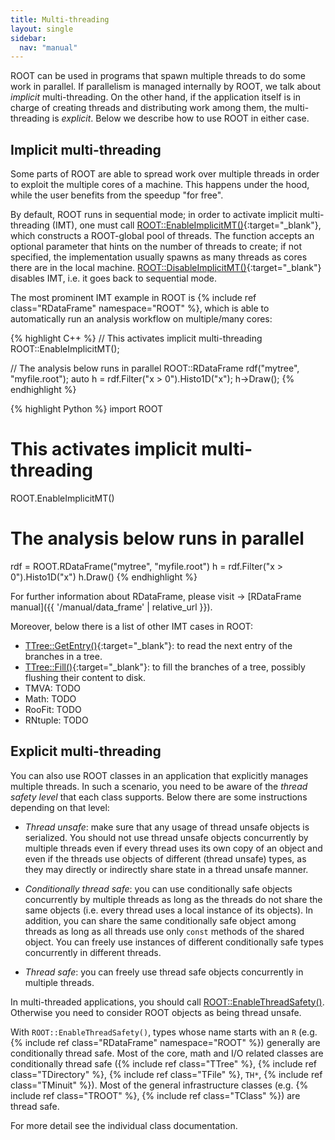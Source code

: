 ```yaml
---
title: Multi-threading
layout: single
sidebar:
  nav: "manual"
---
```


ROOT can be used in programs that spawn multiple threads to do some work in parallel. If parallelism is managed internally by ROOT, we talk about _implicit_ multi-threading. On the other hand, if the application itself is in charge of creating threads and distributing work among them, the multi-threading is _explicit_. Below we describe how to use ROOT in either case.

## Implicit multi-threading

Some parts of ROOT are able to spread work over multiple threads in order to exploit the multiple cores of a machine. This happens under the hood, while the user benefits from the speedup "for free".

By default, ROOT runs in sequential mode; in order to activate implicit multi-threading (IMT), one must call [ROOT::EnableImplicitMT()](https://root.cern/doc/master/namespaceROOT.html#a06f2b8b216b615e5abbc872c9feff40f){:target="_blank"}, which constructs a ROOT-global pool of threads. The function accepts an optional parameter that hints on the number of threads to create; if not specified, the implementation usually spawns as many threads as cores there are in the local machine.
[ROOT::DisableImplicitMT()](https://root.cern/doc/master/namespaceROOT.html#af6b6120e5533533bfe589e5ed91845f0){:target="_blank"} disables IMT, i.e. it goes back to sequential mode.

The most prominent IMT example in ROOT is {% include ref class="RDataFrame" namespace="ROOT" %}, which is able to automatically run an analysis workflow on multiple/many cores: 

{% highlight C++ %}
// This activates implicit multi-threading
ROOT::EnableImplicitMT();

// The analysis below runs in parallel
ROOT::RDataFrame rdf("mytree", "myfile.root");
auto h = rdf.Filter("x > 0").Histo1D("x");
h->Draw();
{% endhighlight %}

{% highlight Python %}
import ROOT

# This activates implicit multi-threading
ROOT.EnableImplicitMT()

# The analysis below runs in parallel
rdf = ROOT.RDataFrame("mytree", "myfile.root")
h = rdf.Filter("x > 0").Histo1D("x")
h.Draw()
{% endhighlight %}

For further information about RDataFrame, please visit → [RDataFrame manual]({{ '/manual/data_frame' | relative_url }}).

Moreover, below there is a list of other IMT cases in ROOT:
- [TTree::GetEntry()](https://root.cern.ch/doc/master/classTTree.html#a14c88179bd5fd2116228707d6addea9f){:target="_blank"}: to read the next entry of the branches in a tree.
- [TTree::Fill()](https://root.cern.ch/doc/master/classTTree.html#a00e0c422f5e4f6ebcdeef57ff23e9067){:target="_blank"}: to fill the branches of a tree, possibly flushing their content to disk.
- TMVA: TODO
- Math: TODO
- RooFit: TODO
- RNtuple: TODO 

## Explicit multi-threading

You can also use ROOT classes in an application that explicitly manages multiple threads. In such a scenario, you need to be aware of the _thread safety level_ that each class supports. Below there are some instructions depending on that level:

- _Thread unsafe_: make sure that any usage of thread unsafe objects is serialized.
You should not use thread unsafe objects concurrently by multiple threads even if every thread uses its own copy of an object and even if the threads use objects of different (thread unsafe) types, as they may directly or indirectly share state in a thread unsafe manner.

- _Conditionally thread safe_: you can use conditionally safe objects concurrently by multiple threads as long as the threads do not share the same objects (i.e. every thread uses a local instance of its objects).
In addition, you can share the same conditionally safe object among threads as long as all threads use only `const` methods of the shared object.
You can freely use instances of different conditionally safe types concurrently in different threads.

- _Thread safe_: you can freely use thread safe objects concurrently in multiple threads.

In multi-threaded applications, you should call [ROOT::EnableThreadSafety()](https://root.cern/doc/master/namespaceROOT.html#a3332c2f629881ab608768fa6846f440e).
Otherwise you need to consider ROOT objects as being thread unsafe.

With `ROOT::EnableThreadSafety()`, types whose name starts with an `R` (e.g. {% include ref class="RDataFrame" namespace="ROOT" %}) generally are conditionally thread safe.
Most of the core, math and I/O related classes are conditionally thread safe ({% include ref class="TTree" %}, {% include ref class="TDirectory" %}, {% include ref class="TFile" %}, `TH*`, {% include ref class="TMinuit" %}).
Most of the general infrastructure classes (e.g. {% include ref class="TROOT" %}, {% include ref class="TClass" %}) are thread safe.

For more detail see the individual class documentation.
